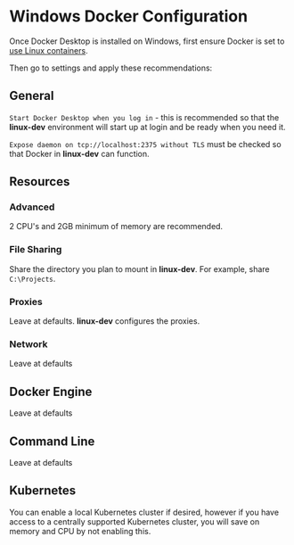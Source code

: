 
# Windows Docker Configuration
Once Docker Desktop is installed on Windows, first ensure Docker is set to [use Linux containers](https://docs.docker.com/docker-for-windows/#switch-between-windows-and-linux-containers).  

Then go to settings and apply these recommendations:

## General
`Start Docker Desktop when you log in` - this is recommended so that the **linux-dev** environment will start up at login and be ready when you need it.

`Expose daemon on tcp://localhost:2375 without TLS` must be checked so that Docker in **linux-dev** can function.

## Resources
### Advanced
2 CPU's and 2GB minimum of memory are recommended.
### File Sharing
Share the directory you plan to mount in **linux-dev**.  For example, share `C:\Projects`.
### Proxies
Leave at defaults.  **linux-dev** configures the proxies.
### Network
Leave at defaults

## Docker Engine
Leave at defaults

## Command Line
Leave at defaults

## Kubernetes
You can enable a local Kubernetes cluster if desired, however if you have access to a centrally supported Kubernetes cluster, you will save on memory and CPU by not enabling this.
